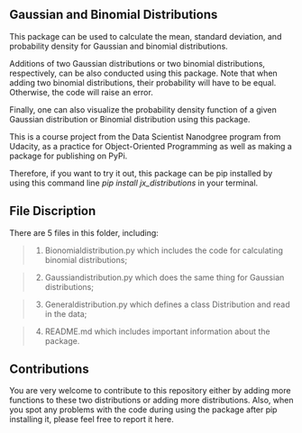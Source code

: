 ## Gaussian and Binomial Distributions 

This package can be used to calculate the mean, standard deviation, and probability density for Gaussian and binomial distributions. 

Additions of two Gaussian distributions or two binomial distributions, respectively, can be also conducted using this package. Note that when adding two binomial distributions, their probability will have to be equal. Otherwise, the code will raise an error. 

Finally, one can also visualize the probability density function of a given Gaussian distribution or Binomial distribution using this package. 

This is a course project from the Data Scientist Nanodgree program from Udacity, as a practice for Object-Oriented Programming as well as making a package for publishing on PyPi. 

Therefore, if you want to try it out, this package can be pip installed by using this command line *pip install jx_distributions* in your terminal. 

## File Discription

There are 5 files in this folder, including:

> 1. Bionomialdistribution.py  which includes the code for calculating binomial distributions;

> 2. Gaussiandistribution.py which does the same thing for Gaussian distributions;

> 3. Generaldistribution.py which defines a class Distribution and read in the data;

> 4. README.md which includes important information about the package.

## Contributions

You are very welcome to contribute to this repository either by adding more functions to these two distributions or adding more distributions. Also, when you spot any problems with the code during using the package after pip installing it, please feel free to report it here. 




